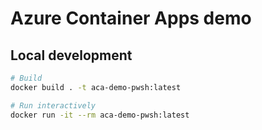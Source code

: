 # Azure Container Apps demo

## Local development

```bash
# Build
docker build . -t aca-demo-pwsh:latest

# Run interactively
docker run -it --rm aca-demo-pwsh:latest
```
